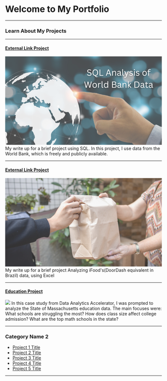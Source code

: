 # Welcome to My Portfolio

---

### Learn About My Projects


---
#### [External Link Project](https://www.linkedin.com/pulse/world-bank-data-analysis-w-sql-martin-diaz-valdes/?trackingId=U8K2n1Tp5JfsV%2FwLQHPv6w%3D%3D)
[<img src="images/sqlbank.png?raw=true"/>](https://www.linkedin.com/pulse/world-bank-data-analysis-w-sql-martin-diaz-valdes/?trackingId=U8K2n1Tp5JfsV%2FwLQHPv6w%3D%3D)
My write up for a brief project using SQL. In this project, I use data from the World Bank, which is freely and publicly available.

---
#### [External Link Project](https://www.linkedin.com/pulse/analyzing-doordash-ish-sales-data-martin-diaz-valdes/)
[<img src="images/DDImage.png?raw=true"/>](https://www.linkedin.com/pulse/analyzing-doordash-ish-sales-data-martin-diaz-valdes/)
My write up for a brief project Analyzing iFood's(DoorDash equivalent in Brazil) data, using Excel 


---
#### [Education Project](https://www.linkedin.com/pulse/analyzing-education-data-using-tableau-martin-diaz-valdes/)
[<img src="eduIMG.png?raw=true"/>](https://www.linkedin.com/pulse/analyzing-education-data-using-tableau-martin-diaz-valdes/)
In this case study from Data Analytics Accelerator, I was prompted to analyze the State of Massachusetts education data. The main focuses were:
What schools are struggling the most?
How does class size affect college admission?
What are the top math schools in the state? 

---

### Category Name 2

- [Project 1 Title](http://example.com/)
- [Project 2 Title](http://example.com/)
- [Project 3 Title](http://example.com/)
- [Project 4 Title](http://example.com/)
- [Project 5 Title](http://example.com/)

---




